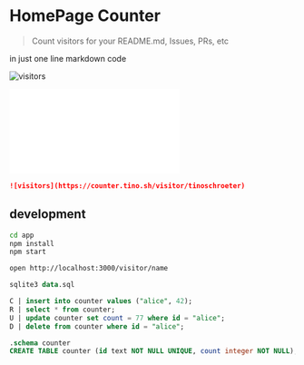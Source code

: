 # HomePage Counter

> Count visitors for your README.md, Issues, PRs, etc

in just one line markdown code

![visitors](https://counter.tino.sh/visitor/tinoschroeter)

![test](https//test.tino.sh)


```md
![visitors](https://counter.tino.sh/visitor/tinoschroeter)
```

## development

```bash
cd app
npm install
npm start

open http://localhost:3000/visitor/name
```

```sql
sqlite3 data.sql

C | insert into counter values ("alice", 42);
R | select * from counter;
U | update counter set count = 77 where id = "alice";
D | delete from counter where id = "alice";
```

```sql
.schema counter
CREATE TABLE counter (id text NOT NULL UNIQUE, count integer NOT NULL);
```

